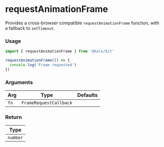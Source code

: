 # requestAnimationFrame

Provides a cross-browser compatible `requestAnimationFrame` function, with a fallback to `setTimeout`.

### Usage

```ts
import { requestAnimationFrame } from '@kale/kit'

requestAnimationFrame(() => {
  console.log('Frame requested')
})
```

### Arguments

| Arg  | Type                   | Defaults |
| ---- | ---------------------- | -------- |
| `fn` | `FrameRequestCallback` |          |

### Return

| Type     |
| -------- |
| `number` |
